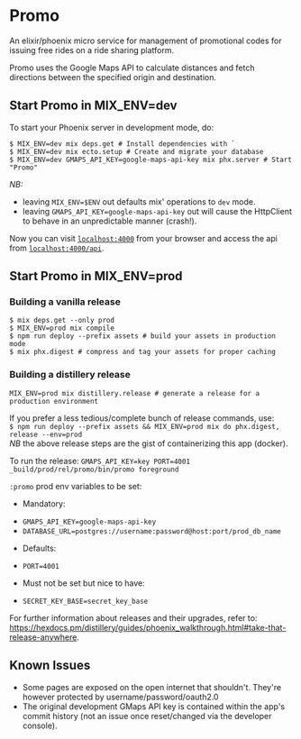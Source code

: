 # Promo

An elixir/phoenix micro service for management of promotional codes for issuing 
free rides on a ride sharing platform.

Promo uses the Google Maps API to calculate distances and fetch directions between 
the specified origin and destination.

## Start Promo in MIX_ENV=dev
To start your Phoenix server in development mode, do:

``` 
$ MIX_ENV=dev mix deps.get # Install dependencies with `
$ MIX_ENV=dev mix ecto.setup # Create and migrate your database
$ MIX_ENV=dev GMAPS_API_KEY=google-maps-api-key mix phx.server # Start "Promo"
```

*NB:*
* leaving `MIX_ENV=$ENV` out defaults mix' operations to `dev` mode.
* leaving `GMAPS_API_KEY=google-maps-api-key` out will cause the HttpClient to 
behave in an unpredictable manner (crash!).

Now you can visit [`localhost:4000`](http://localhost:4000) from your browser and access the api from 
[`localhost:4000/api`](http://localhost:4000/api).

## Start Promo in MIX_ENV=prod
### Building a vanilla release
```
$ mix deps.get --only prod
$ MIX_ENV=prod mix compile
$ npm run deploy --prefix assets # build your assets in production mode
$ mix phx.digest # compress and tag your assets for proper caching
```
### Building a distillery release
`MIX_ENV=prod mix distillery.release # generate a release for a production environment`

If you prefer a less tedious/complete bunch of release commands, use:   
`$ npm run deploy --prefix assets && MIX_ENV=prod mix do phx.digest, release --env=prod`   
*NB* the above release steps are the gist of containerizing this app (docker).

To run the release:
`GMAPS_API_KEY=key PORT=4001 _build/prod/rel/promo/bin/promo foreground`

`:promo` prod env variables to be set:
- Mandatory:
* `GMAPS_API_KEY=google-maps-api-key`
* `DATABASE_URL=postgres://username:password@host:port/prod_db_name`

- Defaults: 
* `PORT=4001`

- Must not be set but nice to have:
* `SECRET_KEY_BASE=secret_key_base`

For further information about releases and their upgrades, refer to:
https://hexdocs.pm/distillery/guides/phoenix_walkthrough.html#take-that-release-anywhere.   

## Known Issues
* Some pages are exposed on the open internet that shouldn't. They're however protected by username/password/oauth2.0
* The original development GMaps API key is contained within the app's commit history 
(not an issue once reset/changed via the developer console).